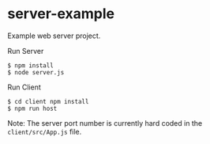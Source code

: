 # server-example
Example web server project.

Run Server
```
$ npm install
$ node server.js
```

Run Client
```
$ cd client npm install
$ npm run host
```

Note: The server port number is currently hard coded in the `client/src/App.js` file.
